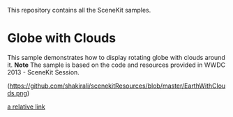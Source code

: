 This repository contains all the SceneKit samples.

# Globe with Clouds
This sample demonstrates how to display rotating globe with clouds around it.
**Note** The sample is based on the code and resources provided in WWDC 2013 - SceneKit Session.

(https://github.com/shakirali/scenekitResources/blob/master/EarthWithClouds.png)

[a relative link](earthWithCloud/earthWithCloud.md)
